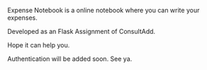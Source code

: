 Expense Notebook is a online notebook where you can write your expenses.

Developed as an Flask Assignment of ConsultAdd.

Hope it can help you.

Authentication will be added soon.
See ya.